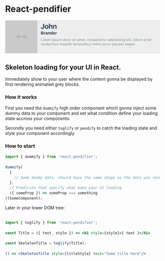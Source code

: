 # React-pendifier

![React-pendifier gif](/react-pendifier.gif)

## Skeleton loading for your UI in React.
Immediately show to your user where the content gonna be displayed by first rendering animated grey blocks.

### How it works

First you need the `dummify` high order component which gonna inject some dummy data to your component and set what condition define your loading state accross your components.

Secondly you need either `toglify` or `pendify` to catch the loading state and style your component accordingly.

### How to start

```jsx
import { dummify } from 'react-pendifier';

dummify(
  {
    // Some dummy data, should have the same shape as the data you receive into your component
  },
  // Predicate that specify what make your UI loading
  ({ someProp }) => someProp === something
)(SomeComponent);
```

Later in your lower DOM tree:

```jsx

import { toglify } from 'react-pendifier';

const Title = ({ text, style }) => <h1 style={style}>{ text }</h1>

const SkeletonTitle = toglify(Title);

() => <SkeletonTitle style={titleStyle} text="Some title here"/>
```
